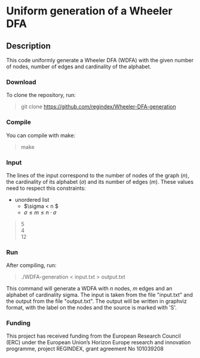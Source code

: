 # Uniform generation of a Wheeler DFA

## Description

This code uniformly generate a Wheeler DFA (WDFA) with the given number of nodes, number of edges and cardinality of the alphabet.

### Download

To clone the repository, run:

> git clone https://github.com/regindex/Wheeler-DFA-generation

### Compile

You can compile with make:

> make

### Input

The lines of the input correspond to the number of nodes of the graph ($n$), the cardinality of its alphabet ($\sigma$) and its number of edges ($m$).
These values need to respect this constraints:

* unordered list
  * $\sigma < n $
  * $\sigma \leq m \leq n \cdot \sigma$

> 5\
  4\
  12
  
### Run

After compiling, run:

> ./WDFA-generation < input.txt > output.txt

This command will generate a WDFA with $n$ nodes, $m$ edges and an alphabet of cardinality sigma. The input is taken from the file "input.txt" and the output from the file "output.txt".
The output will be written in graphviz format, with the label on the nodes and the source is marked with 'S'.

### Funding

This project has received funding from the European Research Council (ERC) under the European Union’s Horizon Europe research and innovation programme, project REGINDEX, grant agreement No 101039208
